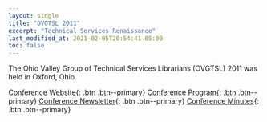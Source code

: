 ```yaml
---
layout: single
title: "OVGTSL 2011"
excerpt: "Technical Services Renaissance"
last_modified_at: 2021-02-05T20:54:41-05:00
toc: false
---
```


The Ohio Valley Group of Technical Services Librarians (OVGTSL) 2011 was held in Oxford, Ohio.

[Conference Website](https://web.archive.org/web/20140628012622/http://techserv.lib.muohio.edu/ovgtsl11/){: .btn .btn--primary}
[Conference Program](/assets/pdf/OVGTSL_program_2011.pdf){: .btn .btn--primary}
[Conference Newsletter](/assets/pdf/OVGTSL_newsletter_2011.pdf){: .btn .btn--primary}
[Conference Minutes](/assets/pdf/OVGTSL_minutes_2011.pdf){: .btn .btn--primary}

